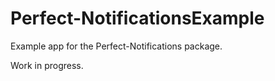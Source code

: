 # Perfect-NotificationsExample
Example app for the Perfect-Notifications package.

Work in progress.
